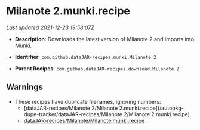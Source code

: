 # Milanote 2.munki.recipe

_Last updated 2021-12-23 19:58:07Z_

- **Description**: Downloads the latest version of Milanote 2 and imports into Munki.

- **Identifier**: `com.github.dataJAR-recipes.munki.Milanote 2`

- **Parent Recipes**: `com.github.dataJAR-recipes.download.Milanote 2`

## Warnings

- These recipes have duplicate filenames, ignoring numbers:
    - [dataJAR-recipes/Milanote 2/Milanote 2.munki.recipe](/autopkg-dupe-tracker/dataJAR-recipes/Milanote 2/Milanote 2.munki.recipe)
    - [dataJAR-recipes/Milanote/Milanote.munki.recipe](/autopkg-dupe-tracker/dataJAR-recipes/Milanote/Milanote.munki.recipe)